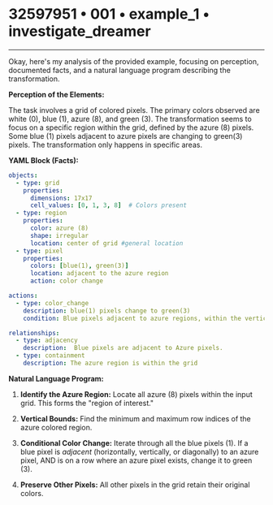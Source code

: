 # 32597951 • 001 • example_1 • investigate_dreamer

---
Okay, here's my analysis of the provided example, focusing on perception, documented facts, and a natural language program describing the transformation.

**Perception of the Elements:**

The task involves a grid of colored pixels. The primary colors observed are white (0), blue (1), azure (8), and green (3). The transformation seems to focus on a specific region within the grid, defined by the azure (8) pixels. Some blue (1) pixels adjacent to azure pixels are changing to green(3) pixels. The transformation only happens in specific areas.

**YAML Block (Facts):**



```yaml
objects:
  - type: grid
    properties:
      dimensions: 17x17
      cell_values: [0, 1, 3, 8]  # Colors present
  - type: region
    properties:
      color: azure (8)
      shape: irregular
      location: center of grid #general location
  - type: pixel
    properties:
      colors: [blue(1), green(3)]
      location: adjacent to the azure region
      action: color change

actions:
  - type: color_change
    description: blue(1) pixels change to green(3)
    condition: Blue pixels adjacent to azure regions, within the vertical bounds of azure blocks

relationships:
  - type: adjacency
    description:  Blue pixels are adjacent to Azure pixels.
  - type: containment
    description: The azure region is within the grid

```



**Natural Language Program:**

1.  **Identify the Azure Region:** Locate all azure (8) pixels within the input grid. This forms the "region of interest."

2.  **Vertical Bounds:** Find the minimum and maximum row indices of the azure colored region.

3.  **Conditional Color Change:** Iterate through all the blue pixels (1). If a blue pixel is *adjacent* (horizontally, vertically, or diagonally) to an azure pixel, AND is on a row where an azure pixel exists, change it to green (3).

4. **Preserve Other Pixels:** All other pixels in the grid retain their original colors.

